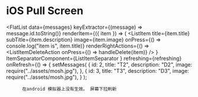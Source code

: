 # iOS Pull Screen
  <FlatList
        data={messages}
        keyExtractor={(message) => message.id.toString()}
        renderItem={({ item }) => (
          <ListItem
            title={item.title}
            subTitle={item.description}
            image={item.image}
            onPress={() => console.log("item is", item.title)}
            renderRightActions={() => 
            <ListItemDeleteAction 
            onPress={() => handleDelete(item)}
          />
        }
        ItemSeparatorComponent={ListItemSeparator }
        refreshing={refreshing}
        onRefresh={() => {
          setMessages(
            {
              id: 2,
              title: "T2",
              description: "D2",
              image: require("../assets/mosh.jpg"),
            },
            {
              id: 3,
              title: "T3",
              description: "D3",
              image: require("../assets/mosh.jpg"),
            }
          );

          在android 模拟器上没有生效。 屏幕下拉刷新
          